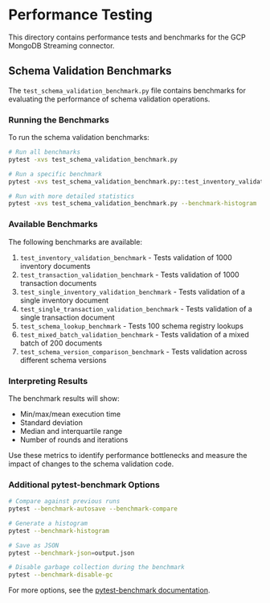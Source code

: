 # Performance Testing

This directory contains performance tests and benchmarks for the GCP MongoDB Streaming connector.

## Schema Validation Benchmarks

The `test_schema_validation_benchmark.py` file contains benchmarks for evaluating the performance of schema validation operations.

### Running the Benchmarks

To run the schema validation benchmarks:

```bash
# Run all benchmarks
pytest -xvs test_schema_validation_benchmark.py

# Run a specific benchmark
pytest -xvs test_schema_validation_benchmark.py::test_inventory_validation_benchmark

# Run with more detailed statistics
pytest -xvs test_schema_validation_benchmark.py --benchmark-histogram
```

### Available Benchmarks

The following benchmarks are available:

1. `test_inventory_validation_benchmark` - Tests validation of 1000 inventory documents
2. `test_transaction_validation_benchmark` - Tests validation of 1000 transaction documents
3. `test_single_inventory_validation_benchmark` - Tests validation of a single inventory document
4. `test_single_transaction_validation_benchmark` - Tests validation of a single transaction document
5. `test_schema_lookup_benchmark` - Tests 100 schema registry lookups
6. `test_mixed_batch_validation_benchmark` - Tests validation of a mixed batch of 200 documents
7. `test_schema_version_comparison_benchmark` - Tests validation across different schema versions

### Interpreting Results

The benchmark results will show:

- Min/max/mean execution time
- Standard deviation
- Median and interquartile range
- Number of rounds and iterations

Use these metrics to identify performance bottlenecks and measure the impact of changes to the schema validation code.

### Additional pytest-benchmark Options

```bash
# Compare against previous runs
pytest --benchmark-autosave --benchmark-compare

# Generate a histogram
pytest --benchmark-histogram

# Save as JSON
pytest --benchmark-json=output.json

# Disable garbage collection during the benchmark
pytest --benchmark-disable-gc
```

For more options, see the [pytest-benchmark documentation](https://pytest-benchmark.readthedocs.io/en/latest/usage.html). 